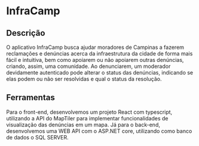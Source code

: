 # InfraCamp
 
Descrição
---
O aplicativo InfraCamp busca ajudar moradores de Campinas a fazerem reclamações e denúncias acerca da infraestrutura da cidade de forma mais fácil e intuitiva, bem como apoiarem ou não apoiarem outras denúncias, criando, assim, uma comunidade. Ao denunciarem, um moderador devidamente autenticado pode alterar o status das denúncias, indicando se elas podem ou não ser resolvidas e qual o status da resolução.

Ferramentas 
---
Para o front-end, desenvolvemos um projeto React com typescript, utilizando a API do MapTiler para implementar funcionalidades de visualização das denúncias em um mapa. Já para o back-end, desenvolvemos uma WEB API com o ASP.NET core, utilizando como banco de dados o SQL SERVER. 
